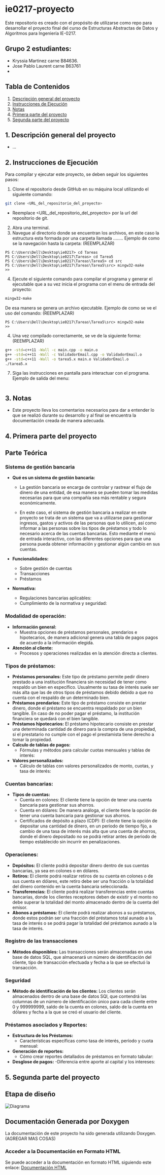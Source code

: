 # ie0217-proyecto
Este repositorio es creado con el propósito de utilizarse como repo para desarrollar el proyecto final del curso de Estructuras Abstractas de Datos y Algoritmos para Ingeniería IE-0217.
## Grupo 2 estudiantes:
- Kryssia Martinez carne B84636.
- Jose Pablo Laurent carne B63761
-
## Tabla de Contenidos
1. [Descripción general del proyecto](#descripción)
2. [Instrucciones de Ejecución](#instrucciones)
3. [Notas](#notas)
4. [Primera parte del proyecto](#primera)
5. [Segunda parte del proyecto](#segunda)
## 1. Descripción general del proyecto
- ...
## 2. Instrucciones de Ejecución
Para compilar y ejecutar este proyecto, se deben seguir los siguientes pasos:
1. Clone el repositorio desde GitHub en su máquina local utilizando el siguiente comando:
```bash
git clone <URL_del_repositorio_del_proyecto>
```
- Reemplace <URL_del_repositorio_del_proyecto> por la url del repositorio de git.
2. Abra una terminal.
3. Navegue al directorio donde se encuentran los archivos, en este caso la estructura esta formada por una carpeta llamada ........
Ejemplo de como se la navegación hasta la carpeta: (REEMPLAZAR)
```
PS C:\Users\Dell\Desktop\ie0217> cd Tareas
PS C:\Users\Dell\Desktop\ie0217\Tareas> cd Tarea5
PS C:\Users\Dell\Desktop\ie0217\Tareas\Tarea5> cd src
PS C:\Users\Dell\Desktop\ie0217\Tareas\Tarea5\src> mingw32-make
>>
```
4. Ejecute el siguiente comando para compilar el programa y generar el ejecutable que a su vez inicia el programa con el menu de entrada del proyecto:
```bash
mingw32-make
```
De esa manera se genera un archivo ejecutable.
Ejemplo de como se ve el uso del comando: (REEMPLAZAR)
```
PS C:\Users\Dell\Desktop\ie0217\Tareas\Tarea5\src> mingw32-make
>>
```
4. Una vez compilado correctamente, se ve de la siguiente forma: (REEMPLAZAR)
```bash
g++ -std=c++11 -Wall -c main.cpp -o main.o
g++ -std=c++11 -Wall -c ValidadorEmail.cpp -o ValidadorEmail.o
g++ -std=c++11 -Wall -o tarea5.x main.o ValidadorEmail.o
./tarea5.x
```
7. Siga las instrucciones en pantalla para interactuar con el programa.
Ejemplo de salida del menu:
```bash
```
## 3. Notas
- Este proyecto lleva los comentarios necesarios para dar a entender lo que se realizó durante su desarrollo y al final se encuentra la documentación creada de manera adecuada.


## 4. Primera parte del proyecto
## Parte Teórica
### Sistema de gestión bancaria
- **Qué es un sistema de gestión bancaria:**
    - La gestión bancaria se encarga de controlar y rastrear el flujo de dinero de una entidad, de esa manera se pueden tomar las medidas necesarias para que una compañía sea más rentable y segura económicamente.


    - En este caso, el sistema de gestión bancaria a realizar en este proyecto se trata de un sistema que va a utilizarse para gestionar ingresos, gastos y activos de las personas que lo utilicen, así como informar a las personas sobre los tipos de préstamos y todo lo necesario acerca de las cuentas bancarias. Esto mediante el menú de entrada interactivo, con las diferentes opciones para que una persona pueda obtener información y gestionar algún cambio en sus cuentas.


- **Funcionalidades:**
    - Sobre gestión de cuentas
    - Transacciones
    - Préstamos
- **Normativa:**
    - Regulaciones bancarias aplicables:
    - Cumplimiento de la normativa y seguridad:
### Modalidad de operación:
- **Información general:**
    - Muestra opciones de préstamos personales, prendarios e hipotecarios, de manera adicional genera una tabla de pagos pagos de acuerdo a la información elegida.
- **Atención al cliente:**
    - Procesos y operaciones realizadas en la atención directa a clientes.
<!-- **información general sobre los préstamos:**
    - información que se proporciona:
    - Herramientas y cálculos utilizados para mostrar opciones de préstamos.-->
### Tipos de préstamos:
- **Préstamos personales:**
    Este tipo de préstamo permite pedir dinero prestado a una institución financiera sin necesidad de tener como respaldo un bien en específico. Usualmente su tasa de interés suele ser más alta que las de otros tipos de préstamos debido debido a que no cuenta con el respaldo de un determinado bien.
- **Préstamos prendarios:**
    Este tipo de préstamo consiste en prestar dinero, donde el préstamo se encuentra respaldado por un bien tangible. En caso de no poder pagar el préstamo, la institución financiera se quedará con el bien tangible.
- **Préstamos hipotecarios:**
    El préstamo hipotecario consiste en prestar una determinada cantidad de dinero para la compra de una propiedad, si el prestatario no cumple con el pago el prestamista tiene derecho a tomar la propiedad.
- **Calculo de tablas de pagos:**
    - Fórmulas y métodos para calcular cuotas mensuales y tablas de interés:
- **Valores personalizados:**
    - Cálculo de tablas con valores personalizados de monto, cuotas, y tasa de interés:
### Cuentas bancarias:
- **Tipos de cuentas:**
    - Cuenta en colones: El cliente tiene la opción de tener una cuenta bancaria para gestionar sus ahorros.
    - Cuenta en dólares: De manera análoga, el cliente tiene la opción de tener una cuenta bancaria para      gestionar sus ahorros.
    - Certificados de depósito a plazo (CDP): El cliente tiene la opción de depositar una cantidad de dinero, en un periodo de tiempo fijo, a cambio de una tasa de interés más alta que una cuenta de ahorros, donde el dinero depositado no se podrá retirar antes de periodo de tiempo establecido sin incurrir en penalizaciones.
### Operaciones:
- **Depósitos:**
    El cliente podrá depositar dinero dentro de sus cuentas bancarias, ya sea en colones o en dólares.
    <!--El cliente podrá realizar depósitos a su préstamos, donde estos podrán ser una fracción del préstamos total aunado a la tasa de interés o se podrá pagar la totalidad del préstamos aunado a la tasa de interés..-->
- **Retiros:**
    El cliente podrá realizar retiros de su cuenta en colones o de sus cuenta en dólares, este retiro debe ser una fracción o la totalidad del dinero contenido en la cuenta bancaria seleccionada.
- **Transferencias:**
    El cliente podrá realizar transferencias entre cuentas bancarias, donde los clientes receptores deben de existir y el monto no debe superar la totalidad del monto almacenado dentro de la cuenta del emisor.
- **Abonos a préstamos:**
    El cliente podrá realizar abonos a su préstamos, donde estos podrán ser una fracción del préstamos total aunado a la tasa de interés o se podrá pagar la totalidad del préstamos aunado a la tasa de interés.
### Registro de las transacciones
- **Métodos disponibles:**
    Las transacciones serán almacenadas en una base de datos SQL, que almacenará un número de identificación del cliente, tipo de transacción efectuada y fecha a la que se efectuó la transacción.
### Seguridad
- **Método de identificación de los clientes:**
    Los clientes serán almacenados dentro de una base de datos SQl, que contendrá las columnas de un número de identificación único para cada cliente entre 0 y 999999999, saldo de la cuenta en colones, saldo de la cuenta en dólares y fecha a la que se creó el usuario del cliente.
### Préstamos asociados y Reportes:
- **Estructura de los Préstamos:**
    - Características específicas como tasa de interés, período y cuota mensual:
- **Generación de reportes:**
    - Cómo crear reportes detallados de préstamos en formato tabular:
- **Desglose de pagos:**
    -Diferencia entre aporte al capital y los intereses:


   
## 5. Segunda parte del proyecto
## Etapa de diseño


![Diagrama](gestionBancaria.png)




## Documentación Generada por Doxygen


La documentación de este proyecto ha sido generada utilizando Doxygen. (AGREGAR MAS COSAS)


### Acceder a la Documentación en Formato HTML


Se puede acceder a la documentación en formato HTML siguiendo este enlace:
[Documentación HTML](REEMPLAZAR)

